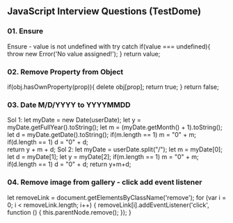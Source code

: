 ## JavaScript Interview Questions (TestDome)
### 01. Ensure
Ensure - value is not undefined with try catch
if(value === undefined){
    throw new Error('No value assigned!');
}
return value;

### 02. Remove Property from Object
if(obj.hasOwnProperty(prop)){
    delete obj[prop];
    return true;
}
return false;

### 03. Date M/D/YYYY to YYYYMMDD
Sol 1:
let myDate = new Date(userDate);
let y = myDate.getFullYear().toString();
let m = (myDate.getMonth() + 1).toString();
let d = myDate.getDate().toString();
if(m.length == 1) m = "0" + m;
if(d.length == 1) d = "0" + d;  
return y + m + d;
Sol 2:
let myDate = userDate.split("/");
let m = myDate[0];
let d = myDate[1];
let y = myDate[2];
if(m.length == 1) m = "0" + m;
if(d.length == 1) d = "0" + d;
return y+m+d;

### 04. Remove image from gallery - click add event listener
let removeLink = document.getElementsByClassName('remove');
for (var i = 0; i < removeLink.length; i++) {
    removeLink[i].addEventListener('click', function () {
        this.parentNode.remove();
    });
}